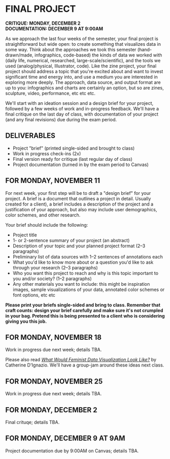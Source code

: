 # FINAL PROJECT  

**CRITIQUE: MONDAY, DECEMBER 2  
DOCUMENTATION: DECEMBER 9 AT 9:00AM**  

As we approach the last four weeks of the semester, your final project is straightforward but wide open: to create something that visualizes data in some way. Think about the approaches we took this semester (hand-drawn/made, infographics, code-based) the kinds of data we worked with (daily life, numerical, researched, large-scale/scientific), and the tools we used (analog/physical, Illustrator, code). Like the zine project, your final project should address a topic that you're excited about and want to invest significant time and energy into, and use a medium you are interested in exploring more deeply. The approach, data source, and output format are up to you: infographics and charts are certainly an option, but so are zines, sculpture, video, performance, etc etc etc.

We'll start with an ideation session and a design brief for your project, followed by a few weeks of work and in-progress feedback. We'll have a final critique on the last day of class, with documentation of your project (and any final revisions) due during the exam period.


## DELIVERABLES  

* Project "brief" (printed single-sided and brought to class)  
* Work in progress check-ins (2x)  
* Final version ready for critique (last regular day of class)  
* Project documentation (turned in by the exam period to Canvas)  


## FOR MONDAY, NOVEMBER 11  

For next week, your first step will be to draft a "design brief" for your project. A brief is a document that outlines a project in detail. Usually created for a client), a brief includes a description of the project and a justification of your approach, but also may include user demographics, color schemes, and other research.

Your brief should include the following:  
* Project title  
* 1- or 2-sentence summary of your project (an abstract)  
* Description of your topic and your planned project format (2–3 paragraphs)  
* Preliminary list of data sources with 1–2 sentences of annotations each  
* What you'd like to know more about or a question you'd like to ask through your research (2–3 paragraphs)  
* Who you want this project to reach and why is this topic important to you and/or society? (1–2 paragraphs)  
* Any other materials you want to include: this might be inspiration images, sample visualizations of your data, annotated color schemes or font options, etc etc  

**Please print your briefs single-sided and bring to class. Remember that craft counts: design your brief carefully and make sure it's not crumpled in your bag. Pretend this is being presented to a client who is considering giving you this job.**


## FOR MONDAY, NOVEMBER 18  
Work in progress due next week; details TBA.

Please also read [*What Would Feminist Data Visualization Look Like?*](https://civic.mit.edu/2015/12/01/feminist-data-visualization) by Catherine D'Ignazio. We'll have a group-jam around these ideas next class.


## FOR MONDAY, NOVEMBER 25  
Work in progress due next week; details TBA.


## FOR MONDAY, DECEMBER 2  
Final crituqe; details TBA.


## FOR MONDAY, DECEMBER 9 AT 9AM  
Project documentation due by 9:00AM on Canvas; details TBA. 

